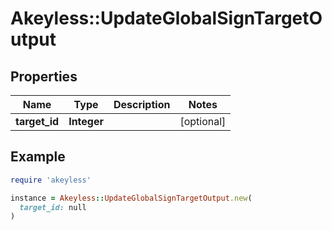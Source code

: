 # Akeyless::UpdateGlobalSignTargetOutput

## Properties

| Name | Type | Description | Notes |
| ---- | ---- | ----------- | ----- |
| **target_id** | **Integer** |  | [optional] |

## Example

```ruby
require 'akeyless'

instance = Akeyless::UpdateGlobalSignTargetOutput.new(
  target_id: null
)
```

